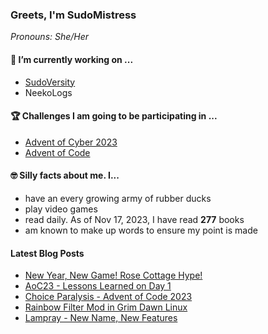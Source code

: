 ### Greets, I'm SudoMistress

_Pronouns: She/Her_

#### 🔭 I’m currently working on ...

- [SudoVersity](https://www.sudoversity.fyi)
- NeekoLogs

#### 🏆 Challenges I am going to be participating in ...

- [Advent of Cyber 2023](https://tryhackme.com/room/adventofcyber2023)
- [Advent of Code](https://adventofcode.com)

#### 🤓 Silly facts about me. I...

- have an every growing army of rubber ducks
- play video games
- read daily. As of Nov 17, 2023, I have read **277** books
- am known to make up words to ensure my point is made

#### Latest Blog Posts

<!-- BLOG-POST-LIST:START -->
- [New Year, New Game! Rose Cottage Hype!](https://www.sudoversity.fyi/posts/new-year-new-game/)
- [AoC23 - Lessons Learned on Day 1](https://www.sudoversity.fyi/posts/aoc23-lessonslearned-dayone/)
- [Choice Paralysis - Advent of Code 2023](https://www.sudoversity.fyi/posts/choice-paralysis-advent-code-2023/)
- [Rainbow Filter Mod in Grim Dawn Linux](https://www.sudoversity.fyi/posts/rainbow-filter-mod-grim-dawn-linux/)
- [Lampray - New Name, New Features](https://www.sudoversity.fyi/posts/lampray-new-new-new-features/)
<!-- BLOG-POST-LIST:END -->
